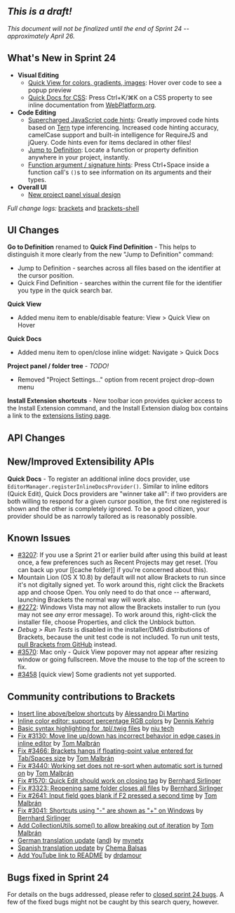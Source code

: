 _This is a draft!_
--------------------
_This document will not be finalized until the end of Sprint 24 -- approximately April 26._

What's New in Sprint 24
-----------------------
* **Visual Editing**
    * [Quick View for colors, gradients, images](https://trello.com/card/2-hover-preview/4f90a6d98f77505d7940ce88/848): Hover over code to see a popup preview
    * [Quick Docs for CSS](https://trello.com/card/3-quick-docs-css/4f90a6d98f77505d7940ce88/839): Press Ctrl+K/&#x2318;K on a CSS property to see inline documentation from [WebPlatform.org](http://docs.webplatform.org/).
* **Code Editing**
    * [Supercharged JavaScript code hints](https://trello.com/card/2-pull-request-tern-based-code-hinting/4f90a6d98f77505d7940ce88/849): Greatly improved code hints based on [Tern](http://ternjs.net/) type inferencing. Increased code hinting accuracy, camelCase support and built-in intelligence for RequireJS and jQuery. Code hints even for items declared in other files!
    * [Jump to Definition](https://trello.com/card/2-pull-request-tern-based-code-hinting/4f90a6d98f77505d7940ce88/849): Locate a function or property definition anywhere in your project, instantly.
    * [Function argument / signature hints](https://trello.com/card/2-pull-request-tern-based-code-hinting/4f90a6d98f77505d7940ce88/849): Press Ctrl+Space inside a function call's `()`s to see information on its arguments and their types.
* **Overall UI**
    * [New project panel visual design](https://trello.com/card/2-ux-implement-project-panel/4f90a6d98f77505d7940ce88/807)


_Full change logs:_ [brackets](https://github.com/adobe/brackets/compare/sprint-23...sprint-24#commits_bucket) and [brackets-shell](https://github.com/adobe/brackets-shell/compare/sprint-23...sprint-24#commits_bucket)


UI Changes
----------
**Go to Definition** renamed to **Quick Find Definition** - This helps to distinguish it more clearly from the new "Jump to Definition" command:
* Jump to Definition - searches across all files based on the identifier at the cursor position.
* Quick Find Definition - searches within the current file for the identifier you type in the quick search bar.

**Quick View**
* Added menu item to enable/disable feature: View > Quick View on Hover

**Quick Docs**
* Added menu item to open/close inline widget: Navigate > Quick Docs

**Project panel / folder tree** - _TODO!_
* Removed "Project Settings..." option from recent project drop-down menu

**Install Extension shortcuts** - New toolbar icon provides quicker access to the Install Extension command, and the Install Extension dialog box contains a link to the [extensions listing page](https://github.com/adobe/brackets/wiki/Brackets-Extensions).


API Changes
-----------

New/Improved Extensibility APIs
-------------------------------
**Quick Docs** - To register an additional inline docs provider, use `EditorManager.registerInlineDocsProvider()`. Similar to inline editors (Quick Edit), Quick Docs providers are "winner take all": if two providers are both willing to respond for a given cursor position, the first one registered is shown and the other is completely ignored. To be a good citizen, your provider should be as narrowly tailored as is reasonably possible.

Known Issues
------------
* [#3207](https://github.com/adobe/brackets/issues/3207): If you use a Sprint 21 or earlier build after using this build at least once, a few preferences such as Recent Projects may get reset. (You can back up your [[cache folder]] if you're concerned about this).
* Mountain Lion (OS X 10.8) by default will not allow Brackets to run since it's not digitally signed yet.  To work around this, right click the Brackets app and choose Open.  You only need to do that once -- afterward, launching Brackets the normal way will work also.
* [#2272](https://github.com/adobe/brackets/issues/2272): Windows Vista may not allow the Brackets installer to run (you may not see _any_ error message). To work around this, right-click the installer file, choose Properties, and click the Unblock button.
* _Debug > Run Tests_ is disabled in the installer/DMG distributions of Brackets, because the unit test code is not included. To run unit tests, [pull Brackets from GitHub](https://github.com/adobe/brackets/wiki/How-to-Hack-on-Brackets#wiki-getcode) instead.
* [#3570](https://github.com/adobe/brackets/issues/3570): Mac only - Quick View popover may not appear after resizing window or going fullscreen. Move the mouse to the top of the screen to fix.
* [#3458](https://github.com/adobe/brackets/issues/3458) [quick view] Some gradients not yet supported.

Community contributions to Brackets
-----------------------------------
* [Insert line above/below shortcuts](https://github.com/adobe/brackets/pull/2729) by [Alessandro Di Martino](https://github.com/zeis)
* [Inline color editor: support percentage RGB colors](https://github.com/adobe/brackets/pull/2212) by [Dennis Kehrig](https://github.com/DennisKehrig)
* [Basic syntax highlighting for .tpl/.twig files](https://github.com/adobe/brackets/pull/3362) by [niu tech](https://github.com/niutech)
* [Fix #3130: Move line up/down has incorrect behavior in edge cases in inline editor](https://github.com/adobe/brackets/pull/3233) by [Tom Malbrán](https://github.com/TomMalbran)
* [Fix #3466: Brackets hangs if floating-point value entered for Tab/Spaces size](https://github.com/adobe/brackets/pull/3487) by [Tom Malbrán](https://github.com/TomMalbran)
* [Fix #3440: Working set does not re-sort when automatic sort is turned on](https://github.com/adobe/brackets/pull/3450) by [Tom Malbrán](https://github.com/TomMalbran)
* [Fix #1570: Quick Edit should work on closing tag](https://github.com/adobe/brackets/pull/3419) by [Bernhard Sirlinger](https://github.com/WebsiteDeveloper)
* [Fix #3323: Reopening same folder closes all files](https://github.com/adobe/brackets/pull/3329) by [Bernhard Sirlinger](https://github.com/WebsiteDeveloper)
* [Fix #2641: Input field goes blank if F2 pressed a second time](https://github.com/adobe/brackets/pull/3299) by [Tom Malbrán](https://github.com/TomMalbran)
* [Fix #3041: Shortcuts using "-" are shown as "+" on Windows](https://github.com/adobe/brackets/pull/3331) by [Bernhard Sirlinger](https://github.com/WebsiteDeveloper)
* [Add CollectionUtils.some() to allow breaking out of iteration](https://github.com/adobe/brackets/pull/3117) by [Tom Malbrán](https://github.com/TomMalbran)
* [German translation update](https://github.com/adobe/brackets/pull/2937) ([and](https://github.com/adobe/brackets/pull/3500)) by [mynetx](https://github.com/mynetx)
* [Spanish translation update](https://github.com/adobe/brackets/pull/3536) by [Chema Balsas](https://github.com/jbalsas)
* [Add YouTube link to README](https://github.com/adobe/brackets/pull/3276) by [drdamour](https://github.com/drdamour)


Bugs fixed in Sprint 24
-----------------------
For details on the bugs addressed, please refer to [closed sprint 24 bugs](https://github.com/adobe/brackets/issues?labels=&milestone=11&state=closed). A few of the fixed bugs might not be caught by this search query, however.